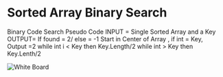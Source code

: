 # Sorted Array Binary Search

Binary Code Search Pseudo Code
INPUT = Single Sorted Array and a Key
OUTPUT=  If found = 2/ else = -1
Start in Center of Array ,
if int = Key, Output =2
while int i < Key then Key.Length/2
while int > Key then Key.Lenth/2

![White Board](../assets/SortedArrayBinarySort.jpg)
